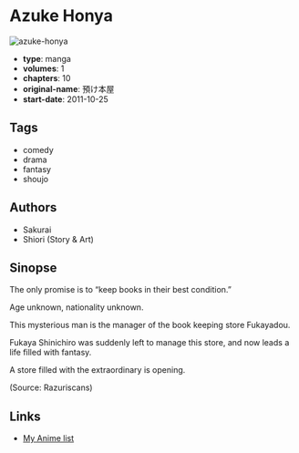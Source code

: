 # Azuke Honya

![azuke-honya](https://cdn.myanimelist.net/images/manga/1/67567.jpg)

-   **type**: manga
-   **volumes**: 1
-   **chapters**: 10
-   **original-name**: 預け本屋
-   **start-date**: 2011-10-25

## Tags

-   comedy
-   drama
-   fantasy
-   shoujo

## Authors

-   Sakurai
-   Shiori (Story & Art)

## Sinopse

The only promise is to “keep books in their best condition.”

Age unknown, nationality unknown.

This mysterious man is the manager of the book keeping store Fukayadou.

Fukaya Shinichiro was suddenly left to manage this store, and now leads a life filled with fantasy.

A store filled with the extraordinary is opening.

(Source: Razuriscans)

## Links

-   [My Anime list](https://myanimelist.net/manga/37587/Azuke_Honya)
